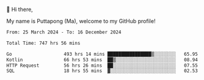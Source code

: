 👋 Hi there,

My name is Puttapong (Ma), welcome to my GitHub profile!

<!--START_SECTION:waka-->

```txt
From: 25 March 2024 - To: 16 December 2024

Total Time: 747 hrs 56 mins

Go                   493 hrs 14 mins ████████████████▒░░░░░░░░   65.95 %
Kotlin               66 hrs 53 mins  ██▒░░░░░░░░░░░░░░░░░░░░░░   08.94 %
HTTP Request         56 hrs 26 mins  ██░░░░░░░░░░░░░░░░░░░░░░░   07.55 %
SQL                  18 hrs 55 mins  ▓░░░░░░░░░░░░░░░░░░░░░░░░   02.53 %
```

<!--END_SECTION:waka-->
